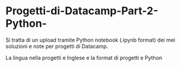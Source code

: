 # Progetti-di-Datacamp-Part-2-Python-

Si tratta di un upload tramite Python notebook (.ipynb format) dei mei soluzioni e note per progetti di Datacamp.

La lingua nella progetti e Inglese e la format di progetti e Python
